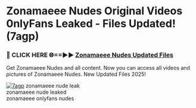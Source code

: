 # Zonamaeee Nudes Original Videos 0nlyFans Leaked - Files Updated! (7agp)

<h3>🔴 CLICK HERE 🌐==►► <a href="https://tinyurl.com/52m3yx9h" rel="nofollow">Zonamaeee Nudes Updated Files</a></h3>

Get Zonamaeee Nudes and all content. Now you can access all videos and pictures of Zonamaeee Nudes. New Updated Files 2025!

[![7agp](https://i.imgur.com/TnHtlc8.gif)](https://tinyurl.com/52m3yx9h)
zonamaeee nude leak<br>
zonamaeee nude leaked<br>
zonamaeee onlyfans nudes